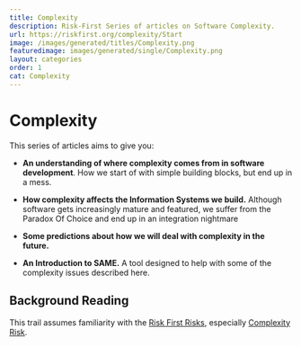 ```yaml
---
title: Complexity
description: Risk-First Series of articles on Software Complexity.
url: https://riskfirst.org/complexity/Start
image: /images/generated/titles/Complexity.png
featuredimage: images/generated/single/Complexity.png
layout: categories
order: 1
cat: Complexity
---
```


# Complexity

This series of articles aims to give you:

- **An understanding of where complexity comes from in software development**.  How we start of with simple building blocks, but end up in a mess.

- **How complexity affects the Information Systems we build.** Although software gets increasingly mature and featured, we suffer from the Paradox Of Choice and end up in an integration nightmare

- **Some predictions about how we will deal with complexity in the future.**

- **An Introduction to SAME.** A tool designed to help with some of the complexity issues described here.

## Background Reading

This trail assumes familiarity with the [Risk First Risks](../risks/Risk-Landscape.md), especially [Complexity Risk](../risks/Complexity-Risk.md).
